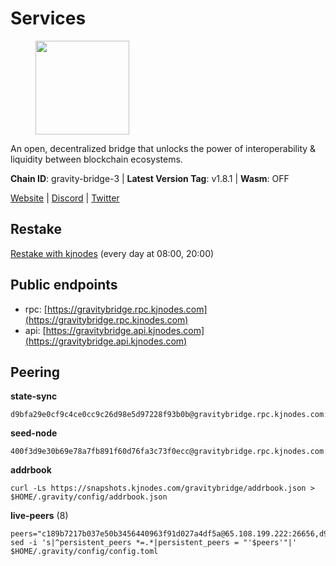 # Services

<figure><img src="https://raw.githubusercontent.com/kj89/testnet_manuals/main/pingpub/logos/gravitybridge.png" width="150" alt=""><figcaption></figcaption></figure>

An open, decentralized bridge that unlocks the power of  interoperability & liquidity between blockchain ecosystems.

**Chain ID**: gravity-bridge-3 | **Latest Version Tag**: v1.8.1 | **Wasm**: OFF

[Website](https://www.gravitybridge.net) | [Discord](https://discord.gg/ARV8dTSjAk) | [Twitter](https://twitter.com/gravity_bridge)

## Restake

[Restake with kjnodes](https://restake.app/gravitybridge/gravityvaloper1nw3uavthnjwsgrrjzav2wdg9m0pw7k4fc7hvlz) (every day at 08:00, 20:00)
## Public endpoints

* rpc: [https://gravitybridge.rpc.kjnodes.com](https://gravitybridge.rpc.kjnodes.com)
* api: [https://gravitybridge.api.kjnodes.com](https://gravitybridge.api.kjnodes.com)

## Peering

**state-sync**

```
d9bfa29e0cf9c4ce0cc9c26d98e5d97228f93b0b@gravitybridge.rpc.kjnodes.com:26656
```

**seed-node**

```
400f3d9e30b69e78a7fb891f60d76fa3c73f0ecc@gravitybridge.rpc.kjnodes.com:26659
```

**addrbook**
```
curl -Ls https://snapshots.kjnodes.com/gravitybridge/addrbook.json > $HOME/.gravity/config/addrbook.json
```

**live-peers** (8)
```
peers="c189b7217b037e50b3456440963f91d027a4df5a@65.108.199.222:26656,d9bfa29e0cf9c4ce0cc9c26d98e5d97228f93b0b@65.109.88.38:26656,8357279ecb5f1b80eda324762a1406868c89bb5a@172.105.103.88:26656,5568cb9d7585c9b9d8b1685510c3ce6d2a465e8c@15.235.44.50:26656,5eac126c1b13eb220f8deb1239d9bcf713338ea3@15.235.13.145:26656,20fe3a2841085fff1f7e0f0ff1d246bd19eb4540@3.71.212.20:26656,5be48b960e6fc61c0879e86854b9f05d3ddc3522@46.4.91.49:27656,9de2d7da395100d79bfbc2cec9f5b52acd37df7e@168.119.11.243:26656"
sed -i 's|^persistent_peers *=.*|persistent_peers = "'$peers'"|' $HOME/.gravity/config/config.toml
```
